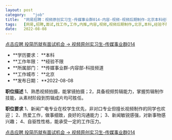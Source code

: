 ```yaml
---
layout:	post
category:	"job"
title:	"网易招聘：视频原创实习生-传媒事业群014-内容-视频-视频后期制作-北京本科经验不限"
tags:	[网易,招聘,面试,找工作,工作,内推,内容,视频,视频后期制作,北京,本科,经验不限]
date:	2022-08-08
---
```


[点击应聘 投简历就有面试机会 -> 视频原创实习生-传媒事业群014](http://mobile.bole.netease.com/bole/boleDetail?id=42178&employeeId=346f03c3cda5f04c&key=all)



- **学历要求： **本科
- **工作年限： **经验不限
- **所属部门： **传媒事业群-内容部-科技频道
- **工作城市： **北京
- **发布日期： **2022-08-08



**职位描述**
1、熟悉视频拍摄，能掌镜拍摄；2，具备视频剪辑能力，掌握剪辑制作技能，从素材阶段到剪辑成片均可胜任。



**职位要求**
1、新闻广电专业在校学生优先，非对口专业但擅长视频制作的同学也欢迎；
2、热爱工作，做事细致，良好的沟通能力；
3、新闻敏锐感强，对新事物感兴趣；
4、自驱性性格，能承受一定的工作压力。



[点击应聘 投简历就有面试机会 -> 视频原创实习生-传媒事业群014](http://mobile.bole.netease.com/bole/boleDetail?id=42178&employeeId=346f03c3cda5f04c&key=all)